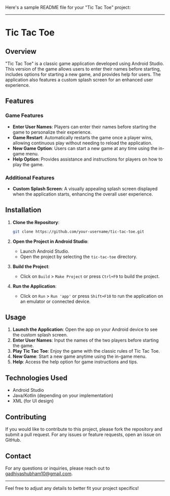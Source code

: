 Here's a sample README file for your "Tic Tac Toe" project:

---

# Tic Tac Toe

## Overview

"Tic Tac Toe" is a classic game application developed using Android Studio. This version of the game allows users to enter their names before starting, includes options for starting a new game, and provides help for users. The application also features a custom splash screen for an enhanced user experience.

## Features

### Game Features
- **Enter User Names**: Players can enter their names before starting the game to personalize their experience.
- **Game Restart**: Automatically restarts the game once a player wins, allowing continuous play without needing to reload the application.
- **New Game Option**: Users can start a new game at any time using the in-game menu.
- **Help Option**: Provides assistance and instructions for players on how to play the game.

### Additional Features
- **Custom Splash Screen**: A visually appealing splash screen displayed when the application starts, enhancing the overall user experience.

## Installation

1. **Clone the Repository**: 

   ```bash
   git clone https://github.com/your-username/tic-tac-toe.git
   ```

2. **Open the Project in Android Studio**: 

   - Launch Android Studio.
   - Open the project by selecting the `tic-tac-toe` directory.

3. **Build the Project**: 

   - Click on `Build` > `Make Project` or press `Ctrl+F9` to build the project.

4. **Run the Application**: 

   - Click on `Run` > `Run 'app'` or press `Shift+F10` to run the application on an emulator or connected device.

## Usage

1. **Launch the Application**: Open the app on your Android device to see the custom splash screen.
2. **Enter User Names**: Input the names of the two players before starting the game.
3. **Play Tic Tac Toe**: Enjoy the game with the classic rules of Tic Tac Toe.
4. **New Game**: Start a new game anytime using the in-game menu.
5. **Help**: Access the help option for game instructions and tips.

## Technologies Used

- Android Studio
- Java/Kotlin (depending on your implementation)
- XML (for UI design)

## Contributing

If you would like to contribute to this project, please fork the repository and submit a pull request. For any issues or feature requests, open an issue on GitHub.



## Contact

For any questions or inquiries, please reach out to [gadhiyashubham10@gmail.com](mailto:your-email@example.com).

---

Feel free to adjust any details to better fit your project specifics!
